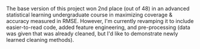 The base version of this project won 2nd place (out of 48) in an advanced statistical learning undergraduate course in maximizing coverage & accuracy measured in RMSE. However, I'm currently revamping it to include easier-to-read code, added feature engineering, and pre-processing (data was given that was already cleaned, but I'd like to demonstrate newly learned cleaning methods).
